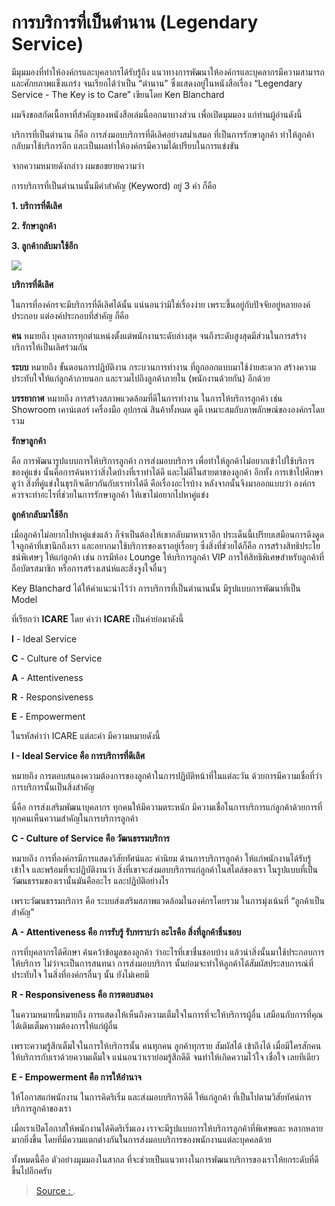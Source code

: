 การบริการที่เป็นตำนาน (Legendary Service)
===

มีมุมมองที่ทำให้องค์กรและบุคลากรได้รับรู้ถึง แนวทางการพัฒนาให้องค์กรและบุคลากรมีความสามารถและศักยภาพแข็งแกร่ง จนเรียกได้ว่าเป็น “ตำนาน” ซึ่งแสดงอยู่ในหนังสือเรื่อง “Legendary Service - The Key is to Care” เขียนโดย Ken Blanchard

ผมจึงขอสกัดเนื้อหาที่สำคัญของหนังสือเล่มนี้ออกมาบางส่วน เพื่อเปิดมุมมอง แก่ท่านผู้อ่านดังนี้

บริการที่เป็นตำนาน ก็คือ การส่งมอบบริการที่ดีเลิศอย่างสม่ำเสมอ ที่เป็นการรักษาลูกค้า ทำให้ลูกค้ากลับมาใช้บริการอีก และเป็นผลทำให้องค์กรมีความได้เปรียบในการแข่งขัน

จากความหมายดังกล่าว ผมขอขยายความว่า

การบริการที่เป็นตำนานนั้นมีคำสำคัญ (Keyword) อยู่ 3 คำ ก็คือ

**1. บริการที่ดีเลิศ**

**2. รักษาลูกค้า**

**3. ลูกค้ากลับมาใช้อีก**

![](http://www.impressionconsult.com/web/images/articles/article2014/service.JPG)

**บริการที่ดีเลิศ**

ในการที่องค์กรจะมีบริการที่ดีเลิศได้นั้น แน่นอนว่ามิใช่เรื่องง่าย เพราะขึ้นอยู่กับปัจจัยอยู่หลายองค์ประกอบ แต่องค์ประกอบที่สำคัญ ก็คือ

**คน**  หมายถึง บุคลากรทุกตำแหน่งตั้งแต่พนักงานระดับล่างสุด จนถึงระดับสูงสุดมีส่วนในการสร้างบริการให้เป็นเลิศร่วมกัน

**ระบบ**  หมายถึง ขั้นตอนการปฏิบัติงาน กระบวนการทำงาน ที่ถูกออกแบบมาใช้ง่ายสะดวก สร้างความประทับใจให้แก่ลูกค้าภายนอก และรวมไปถึงลูกค้าภายใน (พนักงานด้วยกัน) อีกด้วย

**บรรยากาศ**  หมายถึง การสร้างสภาพแวดล้อมที่ดีในการทำงาน ในการให้บริการลูกค้า เช่น Showroom เคาน์เตอร์ เครื่องมือ อุปกรณ์ สินค้าทั้งหมด ดูดี เหมาะสมกับภาพลักษณ์ขององค์กรโดยรวม

**รักษาลูกค้า**

คือ การพัฒนารูปแบบการให้บริการลูกค้า การส่งมอบบริการ เพื่อทำให้ลูกค้าไม่อยากเข้าไปใช้บริการของคู่แข่ง นั้นคือการค้นหาว่าสิ่งใดบ้างที่เราทำได้ดี และไม่ดีในสายตาของลูกค้า อีกทั้ง การเข้าไปศึกษาดูว่า สิ่งที่คู่แข่งในธุรกิจเดียวกันกับเราทำได้ดี คือเรื่องอะไรบ้าง หลังจากนั้นจึงมาออกแบบว่า องค์กรควรจะทำอะไรที่ช่วยในการรักษาลูกค้า ให้เขาไม่อยากไปหาคู่แข่ง

**ลูกค้ากลับมาใช้อีก**

เมื่อลูกค้าไม่อยากไปหาคู่แข่งแล้ว ก็จำเป็นต้องให้เขากลับมาหาเราอีก ประเด็นนี้เปรียบเสมือนการดึงดูดใจลูกค้าที่เขานึกถึงเรา และอยากมาใช้บริการของเราอยู่เรื่อยๆ ซึ่งสิ่งที่ช่วยได้ก็คือ การสร้างสิทธิประโยชน์พิเศษๆ ให้แก่ลูกค้า เช่น การมีห้อง Lounge ให้บริการลูกค้า VIP การให้สิทธิพิเศษสำหรับลูกค้าที่ถือบัตรสมาชิก หรือการสร้างเสน่ห์และสิ่งจูงใจอื่นๆ

Key Blanchard ได้ให้คำแนะนำไว้ว่า การบริการที่เป็นตำนานนั้น มีรูปแบบการพัฒนาที่เป็น Model

ที่เรียกว่า **ICARE** โดย คำว่า **ICARE** เป็นคำย่อมาดังนี้

**I** - Ideal Service

**C**  - Culture of Service

**A**  - Attentiveness

**R**  - Responsiveness

**E** - Empowerment

ในรหัสคำว่า ICARE แต่ละคำ มีความหมายดังนี้

**I - Ideal Service คือ การบริการที่ดีเลิศ**

หมายถึง การตอบสนองความต้องการของลูกค้าในการปฏิบัติหน้าที่ในแต่ละวัน ด้วยการมีความเชื่อที่ว่า การบริการนั้นเป็นสิ่งสำคัญ

นี่คือ การส่งเสริมพัฒนาบุคลากร ทุกคนให้มีความตระหนัก มีความเชื่อในการบริการแก่ลูกค้าด้วยการที่ทุกคนเห็นความสำคัญในการบริการลูกค้า

**C - Culture of Service คือ วัฒนธรรมบริการ**

หมายถึง การที่องค์กรมีการแสดงวิสัยทัศน์และ ค่านิยม ด้านการบริการลูกค้า ให้แก่พนักงานได้รับรู้ เข้าใจ และพร้อมที่จะปฏิบัติงานว่า สิ่งที่เขาจะส่งมอบบริการแก่ลูกค้าในสไตล์ของเรา ในรูปแบบที่เป็นวัฒนธรรมของเรานั้นมันคืออะไร และปฏิบัติอย่างไร

เพราะวัฒนธรรมบริการ คือ ระบบส่งเสริมสภาพแวดล้อมในองค์กรโดยรวม ในการมุ่งเน้นที่ “ลูกค้าเป็นสำคัญ”

**A - Attentiveness คือ การรับรู้ รับทราบว่า อะไรคือ สิ่งที่ลูกค้าชื่นชอบ**

การที่บุคลากรได้ศึกษา ค้นคว้าข้อมูลของลูกค้า ว่าอะไรที่เขาชื่นชอบบ้าง แล้วนำสิ่งนั้นมาใช้ประกอบการให้บริการ ไม่ว่าจะเป็นการสนทนา การส่งมอบบริการ นั้นย่อมจะทำให้ลูกค้าได้สัมผัสประสบการณ์ที่ประทับใจ ในสิ่งที่องค์กรอื่นๆ นั้น ยังไม่เคยมี

**R - Responsiveness คือ การตอบสนอง**

ในความหมายนี้หมายถึง การแสดงให้เห็นถึงความเต็มใจในการที่จะให้บริการผู้อื่น เสมือนกับการที่คุณได้เติมเต็มความต้องการให้แก่ผู้อื่น

เพราะความรู้สึกเต็มใจในการให้บริการนั้น คนทุกคน ลูกค้าทุกราย สัมผัสได้ เข้าถึงได้ เมื่อมีใครสักคนให้บริการกับเราด้วยความเต็มใจ แน่นอนว่าเราย่อมรู้สึกดีดี จนทำให้เกิดความไว้ใจ เชื่อใจ เลยทีเดียว

**E - Empowerment คือ การให้อำนาจ**

ให้โอกาสแก่พนักงาน ในการคิดริเริ่ม และส่งมอบบริการดีดี ให้แก่ลูกค้า ที่เป็นไปตามวิสัยทัศน์การบริการลูกค้าของเรา

เมื่อเราเปิดโอกาสให้พนักงานได้คิดริเริ่มเอง เราจะมีรูปแบบการให้บริการลูกค้าที่พิเศษและ หลากหลายมากยิ่งขึ้น โดยที่มีความแตกต่างกันในการส่งมอบบริการของพนักงานแต่ละบุคคลด้วย

ทั้งหมดนี้คือ ตัวอย่างมุมมองในสากล ที่จะช่วยเป็นแนวทางในการพัฒนาบริการของเราให้ยกระดับที่ดีขึ้นไปอีกครับ

> [Source : ](http://www.impressionconsult.com/web/index.php/articles/1117-article-legendary-service.html).
<!--stackedit_data:
eyJoaXN0b3J5IjpbMTY1MDk4ODg5XX0=
-->